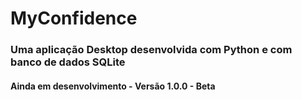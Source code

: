 # MyConfidence
### Uma aplicação Desktop desenvolvida com Python e com banco de dados SQLite

#### Ainda em desenvolvimento - Versão 1.0.0 - Beta 
